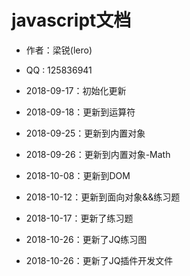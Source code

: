 # javascript文档

* 作者：梁锐(lero)
* QQ : 125836941

* 2018-09-17：初始化更新
* 2018-09-18：更新到运算符
* 2018-09-25：更新到内置对象
* 2018-09-26：更新到内置对象-Math
* 2018-10-08：更新到DOM
* 2018-10-12：更新到面向对象&&练习题
* 2018-10-17：更新了练习题
* 2018-10-26：更新了JQ练习图
* 2018-10-26：更新了JQ插件开发文件